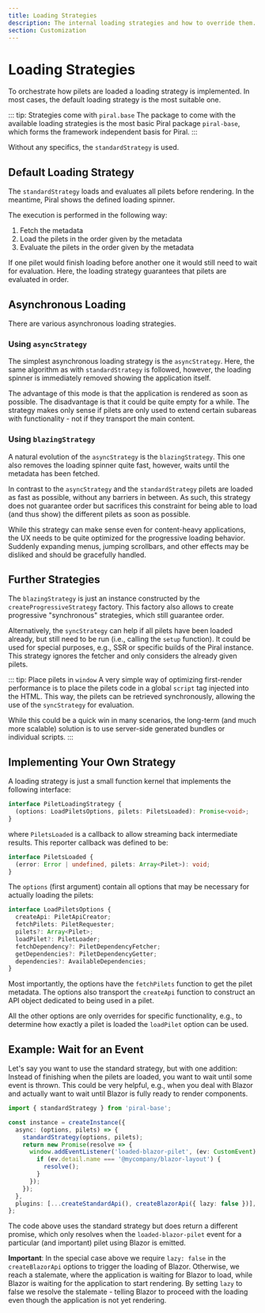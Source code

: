 ```yaml
---
title: Loading Strategies
description: The internal loading strategies and how to override them.
section: Customization
---
```


# Loading Strategies

To orchestrate how pilets are loaded a loading strategy is implemented. In most cases, the default loading strategy is the most suitable one.

::: tip: Strategies come with `piral.base`
The package to come with the available loading strategies is the most basic Piral package `piral-base`, which forms the framework independent basis for Piral.
:::

Without any specifics, the `standardStrategy` is used.

## Default Loading Strategy

The `standardStrategy` loads and evaluates all pilets before rendering. In the meantime, Piral shows the defined loading spinner.

The execution is performed in the following way:

1. Fetch the metadata
2. Load the pilets in the order given by the metadata
3. Evaluate the pilets in the order given by the metadata

If one pilet would finish loading before another one it would still need to wait for evaluation. Here, the loading strategy guarantees that pilets are evaluated in order.

## Asynchronous Loading

There are various asynchronous loading strategies.

### Using `asyncStrategy`

The simplest asynchronous loading strategy is the `asyncStrategy`. Here, the same algorithm as with `standardStrategy` is followed, however, the loading spinner is immediately removed showing the application itself.

The advantage of this mode is that the application is rendered as soon as possible. The disadvantage is that it could be quite empty for a while. The strategy makes only sense if pilets are only used to extend certain subareas with functionality - not if they transport the main content.

### Using `blazingStrategy`

A natural evolution of the `asyncStrategy` is the `blazingStrategy`. This one also removes the loading spinner quite fast, however, waits until the metadata has been fetched.

In contrast to the `asyncStrategy` and the `standardStrategy` pilets are loaded as fast as possible, without any barriers in between. As such, this strategy does not guarantee order but sacrifices this constraint for being able to load (and thus show) the different pilets as soon as possible.

While this strategy can make sense even for content-heavy applications, the UX needs to be quite optimized for the progressive loading behavior. Suddenly expanding menus, jumping scrollbars, and other effects may be disliked and should be gracefully handled.

## Further Strategies

The `blazingStrategy` is just an instance constructed by the `createProgressiveStrategy` factory. This factory also allows to create progressive "synchronous" strategies, which still guarantee order.

Alternatively, the `syncStrategy` can help if all pilets have been loaded already, but still need to be run (i.e., calling the `setup` function). It could be used for special purposes, e.g., SSR or specific builds of the Piral instance. This strategy ignores the fetcher and only considers the already given pilets.

::: tip: Place pilets in `window`
A very simple way of optimizing first-render performance is to place the pilets code in a global `script` tag injected into the HTML. This way, the pilets can be retrieved synchronously, allowing the use of the `syncStrategy` for evaluation.

While this could be a quick win in many scenarios, the long-term (and much more scalable) solution is to use server-side generated bundles or individual scripts.
:::

## Implementing Your Own Strategy

A loading strategy is just a small function kernel that implements the following interface:

```ts
interface PiletLoadingStrategy {
  (options: LoadPiletsOptions, pilets: PiletsLoaded): Promise<void>;
}
```

where `PiletsLoaded` is a callback to allow streaming back intermediate results. This reporter callback was defined to be:

```ts
interface PiletsLoaded {
  (error: Error | undefined, pilets: Array<Pilet>): void;
}
```

The `options` (first argument) contain all options that may be necessary for actually loading the pilets:

```ts
interface LoadPiletsOptions {
  createApi: PiletApiCreator;
  fetchPilets: PiletRequester;
  pilets?: Array<Pilet>;
  loadPilet?: PiletLoader;
  fetchDependency?: PiletDependencyFetcher;
  getDependencies?: PiletDependencyGetter;
  dependencies?: AvailableDependencies;
}
```

Most importantly, the options have the `fetchPilets` function to get the pilet metadata. The options also transport the `createApi` function to construct an API object dedicated to being used in a pilet.

All the other options are only overrides for specific functionality, e.g., to determine how exactly a pilet is loaded the `loadPilet` option can be used.

## Example: Wait for an Event

Let's say you want to use the standard strategy, but with one addition: Instead of finishing when the pilets are loaded, you want to wait until some event is thrown. This could be very helpful, e.g., when you deal with Blazor and actually want to wait until Blazor is fully ready to render components.

```ts
import { standardStrategy } from 'piral-base';

const instance = createInstance({
  async: (options, pilets) => {
    standardStrategy(options, pilets);
    return new Promise(resolve => {
      window.addEventListener('loaded-blazor-pilet', (ev: CustomEvent) => {
        if (ev.detail.name === '@mycompany/blazor-layout') {
          resolve();
        }
      });
    });
  },
  plugins: [...createStandardApi(), createBlazorApi({ lazy: false })],
};
```

The code above uses the standard strategy but does return a different promise, which only resolves when the `loaded-blazor-pilet` event for a particular (and important) pilet using Blazor is emitted.

**Important**: In the special case above we require `lazy: false` in the `createBlazorApi` options to trigger the loading of Blazor. Otherwise, we reach a stalemate, where the application is waiting for Blazor to load, while Blazor is waiting for the application to start rendering. By setting `lazy` to false we resolve the stalemate - telling Blazor to proceed with the loading even though the application is not yet rendering.
